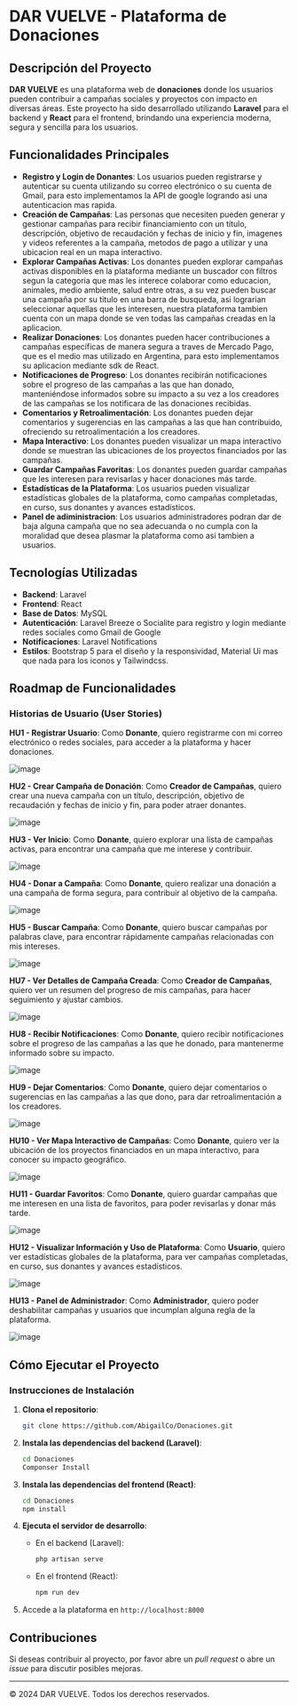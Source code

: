 # DAR VUELVE - Plataforma de Donaciones

## Descripción del Proyecto

**DAR VUELVE** es una plataforma web de **donaciones** donde los usuarios pueden contribuir a campañas sociales y proyectos con impacto en diversas áreas. 
Este proyecto ha sido desarrollado utilizando **Laravel** para el backend y **React** para el frontend, brindando una experiencia moderna, segura y sencilla para los usuarios.

## Funcionalidades Principales

- **Registro y Login de Donantes**: Los usuarios pueden registrarse y autenticar su cuenta utilizando su correo electrónico o su cuenta de Gmail, para esto implementamos la API de google logrando asi una autenticacion mas rapida.
- **Creación de Campañas**: Las personas que necesiten pueden generar y gestionar campañas para recibir financiamiento con un título, descripción, objetivo de recaudación y fechas de inicio y fin, imagenes y videos referentes a la campaña, metodos de pago a utilizar y una ubicacion real en un mapa interactivo.
- **Explorar Campañas Activas**: Los donantes pueden explorar campañas activas disponibles en la plataforma mediante un buscador con filtros segun la categoria que mas les interece colaborar como educacion, animales, medio ambiente, salud entre otras, a su vez pueden buscar una campaña por su titulo en una barra de busqueda, asi lograrian seleccionar aquellas que les interesen, nuestra plataforma tambien cuenta con un mapa donde se ven todas las campañas creadas en la aplicacion.
- **Realizar Donaciones**: Los donantes pueden hacer contribuciones a campañas específicas de manera segura a traves de Mercado Pago, que es el medio mas utilizado en Argentina, para esto implementamos su aplicacion mediante sdk de React.
- **Notificaciones de Progreso**: Los donantes recibirán notificaciones sobre el progreso de las campañas a las que han donado, manteniéndose informados sobre su impacto a su vez a los creadores de las campañas se los notificara de las donaciones recibidas.
- **Comentarios y Retroalimentación**: Los donantes pueden dejar comentarios y sugerencias en las campañas a las que han contribuido, ofreciendo su retroalimentación a los creadores.
- **Mapa Interactivo**: Los donantes pueden visualizar un mapa interactivo donde se muestran las ubicaciones de los proyectos financiados por las campañas.
- **Guardar Campañas Favoritas**: Los donantes pueden guardar campañas que les interesen para revisarlas y hacer donaciones más tarde.
- **Estadísticas de la Plataforma**: Los usuarios pueden visualizar estadísticas globales de la plataforma, como campañas completadas, en curso, sus donantes y avances estadísticos.
- **Panel de adiministracion**: Los usuarios administradores podran dar de baja alguna campaña que no sea adecuanda o no cumpla con la moralidad que desea plasmar la plataforma como asi tambien a usuarios.

## Tecnologías Utilizadas

- **Backend**: Laravel
- **Frontend**: React
- **Base de Datos**: MySQL
- **Autenticación**: Laravel Breeze o Socialite para registro y login mediante redes sociales como Gmail de Google
- **Notificaciones**: Laravel Notifications
- **Estilos**: Bootstrap 5 para el diseño y la responsividad, Material Ui mas que nada para los iconos y Tailwindcss.

## Roadmap de Funcionalidades

### Historias de Usuario (User Stories)

**HU1 - Registrar Usuario**: Como **Donante**, quiero registrarme con mi correo electrónico o redes sociales, para acceder a la plataforma y hacer donaciones.

   ![image](https://github.com/user-attachments/assets/0e73e147-ec69-4004-b29a-44a658d8572f)

**HU2 - Crear Campaña de Donación**: Como **Creador de Campañas**, quiero crear una nueva campaña con un título, descripción, objetivo de recaudación y fechas de inicio y fin, para poder atraer donantes.

   ![image](https://github.com/user-attachments/assets/54e38852-003b-4d75-b7d1-07ab9521d697)

**HU3 - Ver Inicio**: Como **Donante**, quiero explorar una lista de campañas activas, para encontrar una campaña que me interese y contribuir.

![image](https://github.com/user-attachments/assets/38c04f21-b2ec-45fd-8be5-818576abed7f)


**HU4 - Donar a Campaña**: Como **Donante**, quiero realizar una donación a una campaña de forma segura, para contribuir al objetivo de la campaña. 

![image](https://github.com/user-attachments/assets/ffc4334a-a93c-464b-b341-a53b5c1e1766)

**HU5 - Buscar Campaña**: Como **Donante**, quiero buscar campañas por palabras clave, para encontrar rápidamente campañas relacionadas con mis intereses. 

![image](https://github.com/user-attachments/assets/bfa629a5-03aa-42e2-b3af-ed63e3beac80)

**HU7 - Ver Detalles de Campaña Creada**: Como **Creador de Campañas**, quiero ver un resumen del progreso de mis campañas, para hacer seguimiento y ajustar cambios.

![image](https://github.com/user-attachments/assets/bc354e1f-6439-4e61-85e9-a89681066ee3)


**HU8 - Recibir Notificaciones**: Como **Donante**, quiero recibir notificaciones sobre el progreso de las campañas a las que he donado, para mantenerme informado sobre su impacto.

![image](https://github.com/user-attachments/assets/dabe61b2-ee5b-4e8e-aada-d2d6e71b792d)


**HU9 - Dejar Comentarios**: Como **Donante**, quiero dejar comentarios o sugerencias en las campañas a las que dono, para dar retroalimentación a los creadores. 

![image](https://github.com/user-attachments/assets/856638eb-3a8b-41ca-9fe4-8b404a2f2eb8)


 **HU10 - Ver Mapa Interactivo de Campañas**: Como **Donante**, quiero ver la ubicación de los proyectos financiados en un mapa interactivo, para conocer su impacto geográfico.

![image](https://github.com/user-attachments/assets/5ba64f4e-1016-4360-b230-38df3c0a41a4)

 
 **HU11 - Guardar Favoritos**: Como **Donante**, quiero guardar campañas que me interesen en una lista de favoritos, para poder revisarlas y donar más tarde.

![image](https://github.com/user-attachments/assets/dcf81fea-7c0f-4d8a-bde9-fbeabe4eab58)

 
**HU12 - Visualizar Información y Uso de Plataforma**: Como **Usuario**, quiero ver estadísticas globales de la plataforma, para ver campañas completadas, en curso, sus donantes y avances estadísticos.

![image](https://github.com/user-attachments/assets/235f53ae-8804-4866-b270-eff9539d087b)

**HU13 - Panel de Administrador**: Como **Administrador**, quiero poder deshabilitar campañas y usuarios que incumplan alguna regla de la plataforma.

![image](https://github.com/user-attachments/assets/e03cc7c0-7a09-4379-8be9-efcb2e092e0a)


## Cómo Ejecutar el Proyecto

### Instrucciones de Instalación

1. **Clona el repositorio**:

    ```bash
    git clone https://github.com/AbigailCo/Donaciones.git
    ```

2. **Instala las dependencias del backend (Laravel)**:

    ```bash
    cd Donaciones
   Componser Install
    ```

3. **Instala las dependencias del frontend (React)**:

    ```bash
    cd Donaciones
    npm install
    ```

4. **Ejecuta el servidor de desarrollo**:

    - En el backend (Laravel):

        ```bash
        php artisan serve
        ```

    - En el frontend (React):

        ```bash
        npm run dev
        ```

5. Accede a la plataforma en `http://localhost:8000`

## Contribuciones

Si deseas contribuir al proyecto, por favor abre un *pull request* o abre un *issue* para discutir posibles mejoras.

---

© 2024 DAR VUELVE. Todos los derechos reservados.
